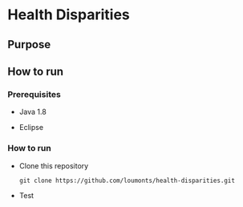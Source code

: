 # Health Disparities

## Purpose

## How to run

### Prerequisites

- Java 1.8

- Eclipse

### How to run 

- Clone this repository
	```
	git clone https://github.com/loumonts/health-disparities.git
	```
- Test